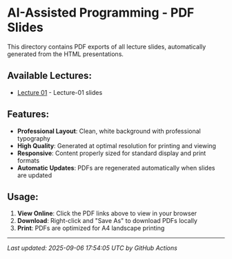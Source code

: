 # AI-Assisted Programming - PDF Slides

This directory contains PDF exports of all lecture slides, automatically generated from the HTML presentations.

## Available Lectures:

- [Lecture 01](./lecture-01.pdf) - Lecture-01 slides

## Features:

- **Professional Layout**: Clean, white background with professional typography
- **High Quality**: Generated at optimal resolution for printing and viewing
- **Responsive**: Content properly sized for standard display and print formats
- **Automatic Updates**: PDFs are regenerated automatically when slides are updated

## Usage:

1. **View Online**: Click the PDF links above to view in your browser
2. **Download**: Right-click and "Save As" to download PDFs locally
3. **Print**: PDFs are optimized for A4 landscape printing

---

*Last updated: 2025-09-06 17:54:05 UTC by GitHub Actions*
